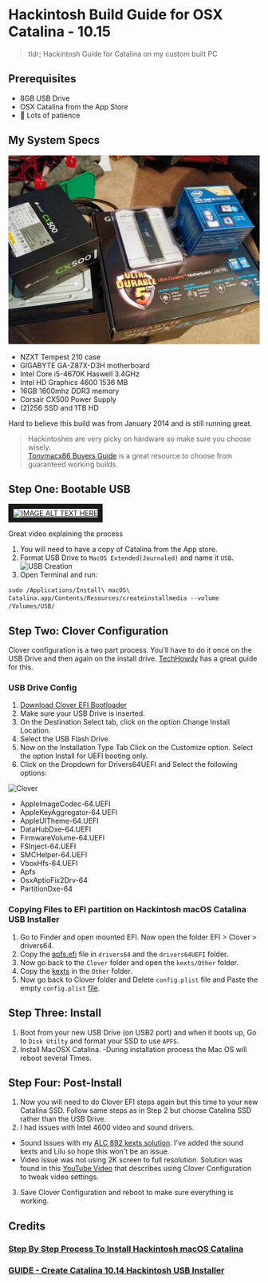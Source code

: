 # Hackintosh Build Guide for OSX Catalina - 10.15

> tldr; Hackintosh Guide for Catalina on my custom built PC

## Prerequisites

- 8GB USB Drive
- OSX Catalina from the App Store
- 🤞 Lots of patience

## My System Specs

![All my parts are finally in, time to get building!](parts.jpg)

- NZXT Tempest 210 case
- GIGABYTE GA-Z87X-D3H motherboard
- Intel Core i5-4670K Haswell 3.4GHz
- Intel HD Graphics 4600 1536 MB
- 16GB 1600mhz DDR3 memory
- Corsair CX500 Power Supply
- (2)256 SSD and 1TB HD

Hard to believe this build was from January 2014 and is still running great.

> Hackintoshes are very picky on hardware so make sure you choose wisely.<br/> [Tonymacx86 Buyers Guide][buyersguide] is a great resource to choose from guaranteed working builds.

## Step One: Bootable USB

<a href="http://www.youtube.com/watch?feature=player_embedded&v=ekp8w6pel84
" target="_blank"><img src="http://img.youtube.com/vi/ekp8w6pel84/0.jpg" 
alt="IMAGE ALT TEXT HERE" width="600" height="400" border="10" /></a>

<figcaption>
  Great video explaining the process
</figcaption>

1. You will need to have a copy of Catalina from the App store.
2. Format USB Drive to `MacOS Extended(Journaled)` and name it `USB`.
   ![USB Creation](https://markwithtech.com/assets/files/2018-06-16/1529185565-56194-disk-utility-3.png)
3. Open Terminal and run:

```terminal
sudo /Applications/Install\ macOS\ Catalina.app/Contents/Resources/createinstallmedia --volume /Volumes/USB/
```

## Step Two: Clover Configuration

Clover configuration is a two part process. You'll have to do it once on the USB Drive and then again on the install drive. [TechHowdy][techhowdy] has a great guide for this.

### USB Drive Config

1. [Download Clover EFI Bootloader][clover]
2. Make sure your USB Drive is inserted.
3. On the Destination Select tab, click on the option Change Install Location.
4. Select the USB Flash Drive.
5. Now on the Installation Type Tab Click on the Customize option. Select the option Install for UEFI booting only.
6. Click on the Dropdown for Drivers64UEFI and Select the following options:

![Clover](http://techhowdy.com/wp-content/uploads/2018/06/How-to-Create-bootable-USB-for-Hackintosh-Catalina-20.png)

- AppleImageCodec-64.UEFI
- AppleKeyAggregator-64.UEFI
- AppleUITheme-64.UEFI
- DataHubDxe-64.UEFI
- FirmwareVolume-64.UEFI
- FSInject-64.UEFI
- SMCHelper-64.UEFI
- VboxHfs-64.UEFI
- Apfs
- OsxAptioFix2Drv-64
- PartitionDxe-64

### Copying Files to EFI partition on Hackintosh macOS Catalina USB Installer

1. Go to Finder and open mounted EFI. Now open the folder EFI > Clover > drivers64.
1. Copy the [apfs.efi][apfs] file in `drivers64` and the `drivers64UEFI` folder.
1. Now go back to the `Clover` folder and open the `kexts/Other` folder.
1. Copy the [kexts][kextslink] in the `Other` folder.
1. Now go back to Clover folder and Delete `config.plist` file and Paste the empty `config.plist` [file][emptyconfig].

## Step Three: Install

1. Boot from your new USB Drive (on USB2 port) and when it boots up, Go to `Disk Utilty` and format your SSD to use `APFS`.
2. Install MacOSX Catalina.
   -During installation process the Mac OS will reboot several Times.

## Step Four: Post-Install

1. Now you will need to do Clover EFI steps again but this time to your new Catalina SSD. Follow same steps as in Step 2 but choose Catalina SSD rather than the USB Drive.
2. I had issues with Intel 4600 video and sound drivers.

- Sound Issues with my [ALC 892 kexts solution][alcsound]. I've added the sound kexts and Lilu so hope this won't be an issue.
- Video issue was not using 2K screen to full resolution. Solution was found in this [YouTube Video][intel4600youtube] that describes using Clover Configuration to tweak video settings.

3. Save Clover Configuration and reboot to make sure everything is working.

## Credits

### [Step By Step Process To Install Hackintosh macOS Catalina][catalinainstallguide]

### [GUIDE - Create Catalina 10.14 Hackintosh USB Installer](https://markwithtech.com/d/183-guide-create-Catalina-10-14-hackintosh-usb-installer)

[githubssh]: https://help.github.com/articles/connecting-to-github-with-ssh/
[nightowliterm]: https://github.com/nickcernis/iterm2-night-owl
[intel4600youtube]: https://youtu.be/sL3JmGvbAxQ
[catalinainstallguide]: http://techhowdy.com/process-to-install-hackintosh-macos-Catalina/
[alcsound]: https://www.reddit.com/r/hackintosh/comments/4e23w6/guide_native_audio_with_clover_applealckext/
[homebrewfonts]: https://github.com/Homebrew/homebrew-cask-fonts
[googleplus]: https://plus.google.com/+FrankPigeon/posts/H5Cm7CXGwxs
[buyersguide]: https://www.tonymacx86.com/buyersguide/building-a-customac-hackintosh-the-ultimate-buyers-guide/
[clover]: https://sourceforge.net/projects/cloverefiboot/
[cloverconfig]: https://mackie100projects.altervista.org/download-clover-configurator/
[techhowdy]: http://techhowdy.com/process-to-install-hackintosh-macos-Catalina/
[apfs]: https://drive.google.com/open?id=1Rwtarw3zTXAXsBP6a9Aadul84lNR4x1R
[kextslink]: https://drive.google.com/open?id=1cCO6xVnCuIPAQzBP4YQVnmZDNTevZJWE
[emptyconfig]: https://drive.google.com/open?id=1C7ZITyMw41I2yc_RoZR3apoR3C8eud1K
